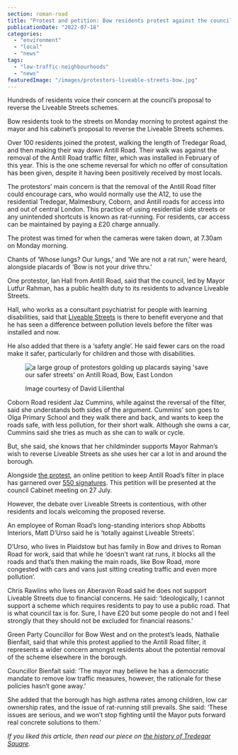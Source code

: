 ```yaml
---
section: roman-road
title: "Protest and petition: Bow residents protest against the council's desire to reverse liveable streets"
publicationDate: "2022-07-18"
categories: 
  - "environment"
  - "local"
  - "news"
tags: 
  - "low-traffic-neighbourhoods"
  - "news"
featuredImage: "/images/protestors-liveable-streets-bow.jpg"
---
```


Hundreds of residents voice their concern at the council’s proposal to reverse the Liveable Streets schemes.

Bow residents took to the streets on Monday morning to protest against the mayor and his cabinet’s proposal to reverse the Liveable Streets schemes.

Over 100 residents joined the protest, walking the length of Tredegar Road, and then making their way down Antill Road. Their walk was against the removal of the Antill Road traffic filter, which was installed in February of this year. This is the one scheme reversal for which no offer of consultation has been given, despite it having been positively received by most locals.

The protestors’ main concern is that the removal of the Antill Road filter could encourage cars, who would normally use the A12, to use the residential Tredegar, Malmesbury, Coborn, and Antill roads for access into and out of central London. This practice of using residential side streets or any unintended shortcuts is known as rat-running. For residents, car access can be maintained by paying a £20 charge annually. 

The protest was timed for when the cameras were taken down, at 7.30am on Monday morning.

Chants of ‘Whose lungs? Our lungs,’ and ‘We are not a rat run,’ were heard, alongside placards of ‘Bow is not your drive thru.’ 

One protestor, Ian Hall from Antill Road, said that the council, led by Mayor Lutfur Rahman, has a public health duty to its residents to advance Liveable Streets. 

Hall, who works as a consultant psychiatrist for people with learning disabilities, said that [Liveable Streets](https://romanroadlondon.com/community-campaign-response-liveable-streets/) is there to benefit everyone and that he has seen a difference between pollution levels before the filter was installed and now. 

He also added that there is a ‘safety angle’. He said fewer cars on the road make it safer, particularly for children and those with disabilities. 

<figure>

![a large group of protestors golding up placards saying 'save our safer streets' on Antill Road, Bow, East London](/images/protest-liveable-streets-bow-1024x683.jpg)

<figcaption>

Image courtesy of David Lilienthal

</figcaption>

</figure>

Coborn Road resident Jaz Cummins, while against the reversal of the filter, said she understands both sides of the argument. Cummins’ son goes to Olga Primary School and they walk there and back, and wants to keep the roads safe, with less pollution, for their short walk. Although she owns a car, Cummins said she tries as much as she can to walk or cycle.

But, she said, she knows that her childminder supports Mayor Rahman’s wish to reverse Liveable Streets as she uses her car a lot in and around the borough.

Alongside [the protest](https://mobile.twitter.com/RomanRoadLDN/status/1548948390582657025), an online petition to keep Antill Road’s filter in place has garnered over [550 signatures](https://democracy.towerhamlets.gov.uk/mgEPetitionDisplay.aspx?ID=179&RPID=51913532&HPID=51913532). This petition will be presented at the council Cabinet meeting on 27 July.

However, the debate over Liveable Streets is contentious, with other residents and locals welcoming the proposed reverse. 

An employee of Roman Road’s long-standing interiors shop Abbotts Interiors, Matt D’Urso said he is ‘totally against Liveable Streets’.

D’Urso, who lives in Plaidstow but has family in Bow and drives to Roman Road for work, said that while he ‘doesn’t want rat runs, it blocks all the roads and that’s then making the main roads, like Bow Road, more congested with cars and vans just sitting creating traffic and even more pollution’.

Chris Rawlins who lives on Aberavon Road said he does not support Liveable Streets due to financial concerns. He said: ‘Ideologically, I cannot support a scheme which requires residents to pay to use a public road. That is what council tax is for. Sure, I have £20 but some people do not and I feel strongly that they should not be excluded for financial reasons.’  

Green Party Councillor for Bow West and on the protest’s leads, Nathalie Bienfait, said that while this protest applied to the Antill Road filter, it represents a wider concern amongst residents about the potential removal of the scheme elsewhere in the borough.

Councillor Bienfait said: ‘The mayor may believe he has a democratic mandate to remove low traffic measures, however, the rationale for these policies hasn’t gone away.’ 

She added that the borough has high asthma rates among children, low car ownership rates, and the issue of rat-running still prevails. She said: ‘These issues are serious, and we won’t stop fighting until the Mayor puts forward real concrete solutions to them.’

_If you liked this article, then read our piece on [the history of Tredegar Square](https://romanroadlondon.com/history-tredegar-square-mile-end/)._


